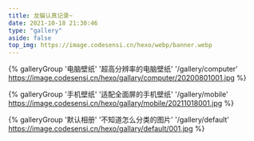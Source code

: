 ```yaml
---
title: 龙猫认真记录~
date: 2021-10-18 21:30:46
type: "gallery"
aside: false
top_img: https://image.codesensi.cn/hexo/webp/banner.webp
---
```


<div class="gallery-group-main">

{% galleryGroup '电脑壁纸' '超高分辨率的电脑壁纸' '/gallery/computer' https://image.codesensi.cn/hexo/gallary/computer/20200801001.jpg %}

{% galleryGroup '手机壁纸' '适配全面屏的手机壁纸' '/gallery/mobile' https://image.codesensi.cn/hexo/gallary/mobile/20211018001.jpg %}

{% galleryGroup '默认相册' '不知道怎么分类的图片' '/gallery/default' https://image.codesensi.cn/hexo/gallary/default/001.jpg %}

</div>
